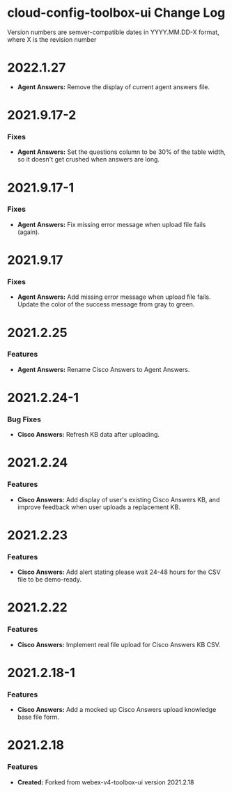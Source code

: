 # cloud-config-toolbox-ui Change Log

Version numbers are semver-compatible dates in YYYY.MM.DD-X format,
where X is the revision number


# 2022.1.27

* **Agent Answers:** Remove the display of current agent answers file.


# 2021.9.17-2

### Fixes
* **Agent Answers:** Set the questions column to be 30% of the table width, so
it doesn't get crushed when answers are long.


# 2021.9.17-1

### Fixes
* **Agent Answers:** Fix missing error message when upload file fails (again). 


# 2021.9.17

### Fixes
* **Agent Answers:** Add missing error message when upload file fails. Update
the color of the success message from gray to green.


# 2021.2.25

### Features
* **Agent Answers:** Rename Cisco Answers to Agent Answers.


# 2021.2.24-1

### Bug Fixes
* **Cisco Answers:** Refresh KB data after uploading.


# 2021.2.24

### Features
* **Cisco Answers:** Add display of user's existing Cisco Answers KB, and
improve feedback when user uploads a replacement KB.


# 2021.2.23

### Features
* **Cisco Answers:** Add alert stating please wait 24-48 hours for the CSV file
to be demo-ready.


# 2021.2.22

### Features
* **Cisco Answers:** Implement real file upload for Cisco Answers KB CSV.


# 2021.2.18-1

### Features
* **Cisco Answers:** Add a mocked up Cisco Answers upload knowledge base file
form.


# 2021.2.18

### Features
* **Created:** Forked from webex-v4-toolbox-ui version 2021.2.18